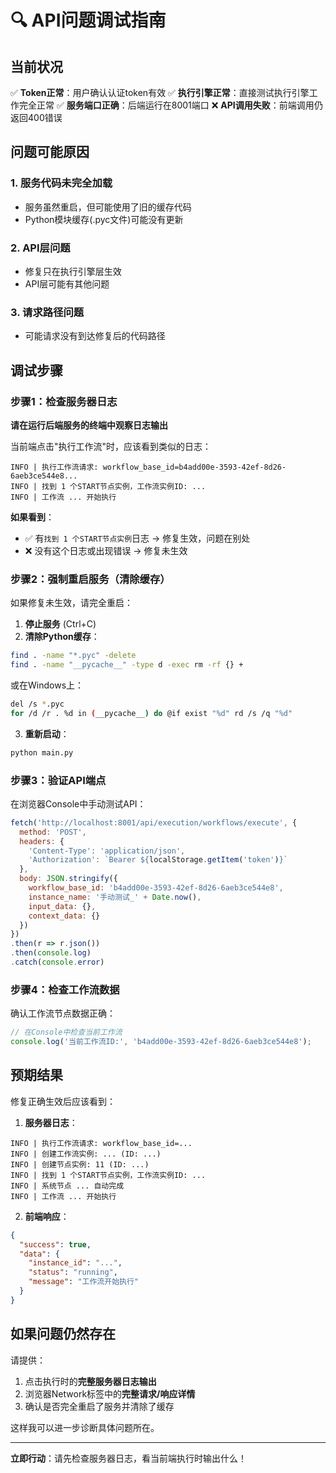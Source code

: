 # 🔍 API问题调试指南

## 当前状况

✅ **Token正常**：用户确认认证token有效
✅ **执行引擎正常**：直接测试执行引擎工作完全正常
✅ **服务端口正确**：后端运行在8001端口
❌ **API调用失败**：前端调用仍返回400错误

## 问题可能原因

### 1. 服务代码未完全加载
- 服务虽然重启，但可能使用了旧的缓存代码
- Python模块缓存(.pyc文件)可能没有更新

### 2. API层问题
- 修复只在执行引擎层生效
- API层可能有其他问题

### 3. 请求路径问题
- 可能请求没有到达修复后的代码路径

## 调试步骤

### 步骤1：检查服务器日志

**请在运行后端服务的终端中观察日志输出**

当前端点击"执行工作流"时，应该看到类似的日志：
```
INFO | 执行工作流请求: workflow_base_id=b4add00e-3593-42ef-8d26-6aeb3ce544e8...
INFO | 找到 1 个START节点实例，工作流实例ID: ...
INFO | 工作流 ... 开始执行
```

**如果看到**：
- ✅ 有`找到 1 个START节点实例`日志 → 修复生效，问题在别处
- ❌ 没有这个日志或出现错误 → 修复未生效

### 步骤2：强制重启服务（清除缓存）

如果修复未生效，请完全重启：

1. **停止服务** (Ctrl+C)
2. **清除Python缓存**：
```bash
find . -name "*.pyc" -delete
find . -name "__pycache__" -type d -exec rm -rf {} +
```
或在Windows上：
```bash
del /s *.pyc
for /d /r . %d in (__pycache__) do @if exist "%d" rd /s /q "%d"
```
3. **重新启动**：
```bash
python main.py
```

### 步骤3：验证API端点

在浏览器Console中手动测试API：
```javascript
fetch('http://localhost:8001/api/execution/workflows/execute', {
  method: 'POST',
  headers: {
    'Content-Type': 'application/json',
    'Authorization': `Bearer ${localStorage.getItem('token')}`
  },
  body: JSON.stringify({
    workflow_base_id: 'b4add00e-3593-42ef-8d26-6aeb3ce544e8',
    instance_name: '手动测试_' + Date.now(),
    input_data: {},
    context_data: {}
  })
})
.then(r => r.json())
.then(console.log)
.catch(console.error)
```

### 步骤4：检查工作流数据

确认工作流节点数据正确：
```javascript
// 在Console中检查当前工作流
console.log('当前工作流ID:', 'b4add00e-3593-42ef-8d26-6aeb3ce544e8');
```

## 预期结果

修复正确生效后应该看到：

1. **服务器日志**：
```
INFO | 执行工作流请求: workflow_base_id=...
INFO | 创建工作流实例: ... (ID: ...)
INFO | 创建节点实例: 11 (ID: ...)
INFO | 找到 1 个START节点实例，工作流实例ID: ...
INFO | 系统节点 ... 自动完成
INFO | 工作流 ... 开始执行
```

2. **前端响应**：
```json
{
  "success": true,
  "data": {
    "instance_id": "...",
    "status": "running",
    "message": "工作流开始执行"
  }
}
```

## 如果问题仍然存在

请提供：
1. 点击执行时的**完整服务器日志输出**
2. 浏览器Network标签中的**完整请求/响应详情**
3. 确认是否完全重启了服务并清除了缓存

这样我可以进一步诊断具体问题所在。

---

**立即行动**：请先检查服务器日志，看当前端执行时输出什么！